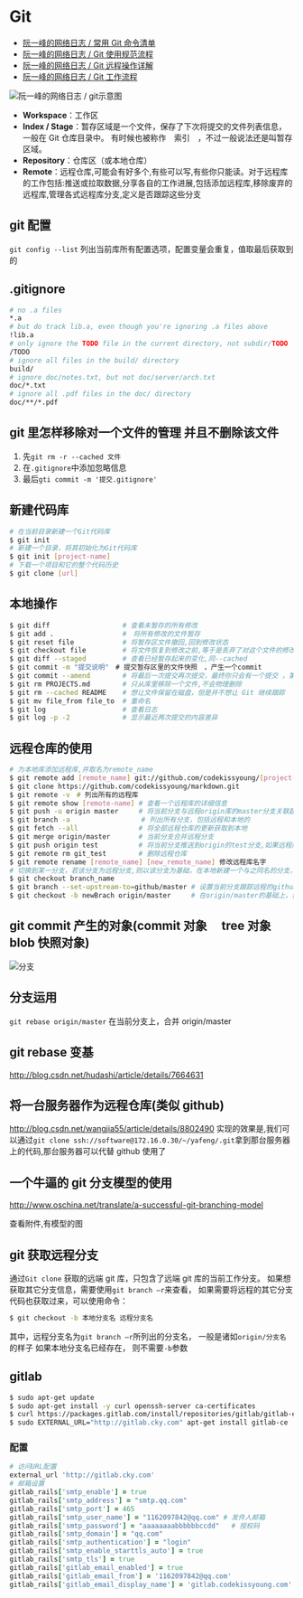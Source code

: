 # Git

- [阮一峰的网络日志 / 常用 Git 命令清单](http://www.ruanyifeng.com/blog/2015/12/git-cheat-sheet.html)
- [阮一峰的网络日志 / Git 使用规范流程](http://www.ruanyifeng.com/blog/2015/08/git-use-process.html)
- [阮一峰的网络日志 / Git 远程操作详解](http://www.ruanyifeng.com/blog/2014/06/git_remote.html)
- [阮一峰的网络日志 / Git 工作流程](http://www.ruanyifeng.com/blog/2015/12/git-workflow.html)

![阮一峰的网络日志 / git示意图](http://www.ruanyifeng.com/blogimg/asset/2015/bg2015120901.png)

- **Workspace**：工作区
- **Index / Stage**：暂存区域是一个文件，保存了下次将提交的文件列表信息，一般在 Git 仓库目录中。 有时候也被称作　索引　，不过一般说法还是叫暂存区域。
- **Repository**：仓库区（或本地仓库）
- **Remote**：远程仓库,可能会有好多个,有些可以写,有些你只能读。对于远程库的工作包括:推送或拉取数据,分享各自的工作进展,包括添加远程库,移除废弃的远程库,管理各式远程库分支,定义是否跟踪这些分支

## git 配置

`git config --list` 列出当前库所有配置选项，配置变量会重复，值取最后获取到的

## .gitignore

```bash
# no .a files
*.a
# but do track lib.a, even though you're ignoring .a files above
!lib.a
# only ignore the TODO file in the current directory, not subdir/TODO
/TODO
# ignore all files in the build/ directory
build/
# ignore doc/notes.txt, but not doc/server/arch.txt
doc/*.txt
# ignore all .pdf files in the doc/ directory
doc/**/*.pdf
```

## git 里怎样移除对一个文件的管理 并且不删除该文件

1. 先`git rm -r --cached 文件`
2. 在`.gitignore`中添加忽略信息
3. 最后`gti commit -m '提交.gitignore'`

## 新建代码库

```bash
# 在当前目录新建一个Git代码库
$ git init
# 新建一个目录，将其初始化为Git代码库
$ git init [project-name]
# 下载一个项目和它的整个代码历史
$ git clone [url]
```

## 本地操作

```bash
$ git diff 					# 查看未暂存的所有修改
$ git add . 				#　将所有修改的文件暂存
$ git reset file 			# 将暂存区文件撤回,回到修改状态
$ git checkout file  		# 将文件恢复到修改之前,等于是丢弃了对这个文件的修改
$ git diff --staged 		# 查看已经暂存起来的变化,同--cached
$ git commit -m "提交说明"　# 提交暂存区里的文件快照　，产生一个commit
$ git commit --amend 		# 将最后一次提交再次提交，最终你只会有一个提交 ，第二次提交将代替第一次提交的结果，重写提交说明
$ git rm PROJECTS.md 		# 只从库里移除一个文件,不会物理删除
$ git rm --cached README  	# 想让文件保留在磁盘，但是并不想让 Git 继续跟踪
$ git mv file_from file_to 	# 重命名
$ git log 					# 查看日志
$ git log -p -2 			# 显示最近两次提交的内容差异
```

## 远程仓库的使用

```bash
# 为本地库添加远程库,并取名为remote_name
$ git remote add [remote_name] git://github.com/codekissyoung/[project-name].git
$ git clone https://github.com/codekissyoung/markdown.git
$ git remote -v　# 列出所有的远程库
$ git remote show [remote-name] # 查看一个远程库的详细信息
$ git push -u origin master		# 将当前分支与远程origin库的master分支关联起来
$ git branch -a　				# 列出所有分支，包括远程和本地的
$ git fetch --all 				# 将全部远程仓库的更新获取到本地
$ git merge origin/master 		# 当前分支合并远程分支
$ git push origin test 			# 将当前分支推送到origin的test分支,如果远程库没有该分支，则创建
$ git remote rm git_test 		# 删除远程仓库
$ git remote rename [remote_name] [new_remote_name] 修改远程库名字
# 切换到某一分支，若该分支为远程分支,则以该分支为基础，在本地新建一个与之同名的分支，并设置为跟踪该远程分支　
$ git checkout branch_name
$ git branch --set-upstream-to=github/master # 设置当前分支跟踪远程的github/master分支
$ git checkout -b newBrach origin/master 	 # 在origin/master的基础上，创建一个新分支
```

## git commit 产生的对象(commit 对象　 tree 对象 blob 快照对象)

![分支](https://git-scm.com/book/en/v2/book/03-git-branching/images/commit-and-tree.png)

## 分支运用

`git rebase origin/master` 在当前分支上，合并 origin/master

## git rebase 变基

http://blog.csdn.net/hudashi/article/details/7664631

## 将一台服务器作为远程仓库(类似 github)

http://blog.csdn.net/wangjia55/article/details/8802490
实现的效果是,我们可以通过`git clone ssh://software@172.16.0.30/~/yafeng/.git`拿到那台服务器上的代码,那台服务器可以代替 github 使用了

## 一个牛逼的 git 分支模型的使用

http://www.oschina.net/translate/a-successful-git-branching-model

查看附件,有模型的图

## git 获取远程分支

通过`Git clone` 获取的远端 git 库，只包含了远端 git 库的当前工作分支。
如果想获取其它分支信息，需要使用`git branch –r`来查看， 如果需要将远程的其它分支代码也获取过来，可以使用命令：

```bash
$ git checkout -b 本地分支名 远程分支名
```

其中，远程分支名为`git branch –r`所列出的分支名， 一般是诸如`origin/分支名`的样子
如果本地分支名已经存在， 则不需要`-b`参数



## gitlab

```bash
$ sudo apt-get update
$ sudo apt-get install -y curl openssh-server ca-certificates
$ curl https://packages.gitlab.com/install/repositories/gitlab/gitlab-ee/script.deb.sh | sudo bash
$ sudo EXTERNAL_URL="http://gitlab.cky.com" apt-get install gitlab-ce
```

### 配置

```ruby
# 访问URL配置
external_url 'http://gitlab.cky.com'
# 邮箱设置
gitlab_rails['smtp_enable'] = true 
gitlab_rails['smtp_address'] = "smtp.qq.com"
gitlab_rails['smtp_port'] = 465
gitlab_rails['smtp_user_name'] = "1162097842@qq.com" # 发件人邮箱
gitlab_rails['smtp_password'] = "aaaaaaaabbbbbbccdd"   # 授权码
gitlab_rails['smtp_domain'] = "qq.com"
gitlab_rails['smtp_authentication'] = "login"
gitlab_rails['smtp_enable_starttls_auto'] = true 
gitlab_rails['smtp_tls'] = true
gitlab_rails['gitlab_email_enabled'] = true 
gitlab_rails['gitlab_email_from'] = '1162097842@qq.com'
gitlab_rails['gitlab_email_display_name'] = 'gitlab.codekissyoung.com'
```